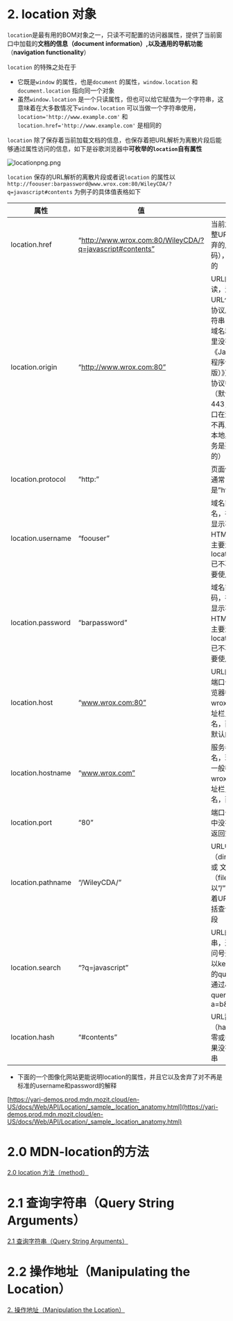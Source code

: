 # 2. location 对象

`location`是最有用的BOM对象之一，只读不可配置的访问器属性，提供了当前窗口中加载的**文档的信息（document information）,**以及通用的**导航功能**（**navigation functionality**）

`location` 的特殊之处在于

- 它既是`window` 的属性，也是`document` 的属性，`window.location` 和`document.location` 指向同一个对象
- 虽然`window.location` 是一个只读属性，但也可以给它赋值为一个字符串，这意味着在大多数情况下`window.location` 可以当做一个字符串使用，`location='http://www.example.com'` 和`location.href='http://www.example.com'` 是相同的

`location` 除了保存着当前加载文档的信息，也保存着把URL解析为离散片段后能够通过属性访问的信息，如下是谷歌浏览器中**可枚举的`location`自有属性**

![locationpng.png](2%20location%20%E5%AF%B9%E8%B1%A1/locationpng.png)

`location` 保存的URL解析的离散片段或者说`location` 的属性以`http://foouser:barpassword@www.wrox.com:80/WileyCDA/?q=javascript#contents` 为例子的具体值表格如下

| 属性 | 值 | 说明 |
| --- | --- | --- |
| location.href | “http://www.wrox.com:80/WileyCDA/?q=javascript#contents” | 当前加载页面的完整URL（不包括遗弃的用户名和密码），location 对象的 |
| location.origin | “http://www.wrox.com:80” | URL的源地址，只读，源地址包括URL使用的协议，协议后接的”://”字符串，以及后接的域名和端口号，这里没有显示(指《JavaScript高级程序设计（第4版）》)是因为在http协议中端口号一般（默认）都为80和443，而这两个端口在浏览器网址上不再显示（如果是本地具有端口的服务是要包含端口号的） |
| location.protocol | “http:” | 页面使用的协议，通常是”http:”和”https:” |
| location.username | “foouser” | 域名前指定的用户名，在域名中直接显示不安全，已被HTML标准舍弃，主要浏览器的location.username 已不再被实现，不要使用 |
| location.password | “barpassword” | 域名前指定的密码，在域名中直接显示不安全，已被HTML标准舍弃，主要浏览器的location.password 已不再被实现，不要使用 |
| location.host | “www.wrox.com:80” | URL的服务器名和端口号（在现代浏览器中一般都是wrox.com，因为地址栏只会显示域名，而省去www和默认的80端口号） |
| location.hostname | “www.wrox.com” | 服务器名称（域名，现代浏览器中一般都是wrox.com，因为地址栏只会显示域名，而省去www） |
| location.port | “80” | 端口号，如果URL中没有端口号，则返回空字符串 |
| location.pathname | “/WileyCDA/” | URL中的路径（directory） 和/或 文件名（filename），它以”/”开头，后面跟着URL路径，不包括查询字符串和片段 |
| location.search | “?q=javascript” | URL的查询字符串，这个字符串以问号开头，然后是以key=value 形式的query字符串并通过&连接多个query字符串，如?a=b&d=c |
| location.hash | “#contents” | URL散列值（hash，井号后跟零或多个字符），如果没有就是空字符串 |
- 下面的一个图像化网站更能说明location的属性，并且它以及舍弃了对不再是标准的username和password的解释

[https://yari-demos.prod.mdn.mozit.cloud/en-US/docs/Web/API/Location/_sample_.location_anatomy.html](https://yari-demos.prod.mdn.mozit.cloud/en-US/docs/Web/API/Location/_sample_.location_anatomy.html)

# 2.0 MDN-location的方法

[2.0 location 方法（method）](2%20location%20%E5%AF%B9%E8%B1%A1/2%200%20location%20%E6%96%B9%E6%B3%95%EF%BC%88method%EF%BC%89.md)

# 2.1 查询字符串（**Query String Arguments**）

[2.1 查询字符串（Query String Arguments）](2%20location%20%E5%AF%B9%E8%B1%A1/2%201%20%E6%9F%A5%E8%AF%A2%E5%AD%97%E7%AC%A6%E4%B8%B2%EF%BC%88Query%20String%20Arguments%EF%BC%89.md)

# 2.2 操作地址（Manipulating the Location）

[2. 操作地址（Manipulation the Location）](2%20location%20%E5%AF%B9%E8%B1%A1/2%20%E6%93%8D%E4%BD%9C%E5%9C%B0%E5%9D%80%EF%BC%88Manipulation%20the%20Location%EF%BC%89.md)